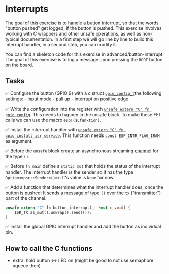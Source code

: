 # Interrupts

The goal of this exercise is to handle a button interrupt, so that the words "button pushed" get logged, if the button is pushed. 
This exercise involves working with C wrappers and other unsafe operations, as well as non-typical documentation. In a first step we will go line by line to build this interrupt handler, in a second step, you can modify it. 

You can find a skeleton code for this exercise in advanced/button-interrupt.
The goal of this exercise is to log a message upon pressing the `BOOT` button on the board. 



## Tasks

✅ Configure the button (GPIO 9) with a c struct [`gpio_config_t`](https://esp-rs.github.io/esp-idf-sys/esp_idf_sys/struct.gpio_config_t.html)the following settings:
    - input mode
    - pull up
    - interrupt on positive edge

✅ Write the configuration into the register with [`unsafe extern "C" fn gpio_config`](https://esp-rs.github.io/esp-idf-sys/esp_idf_sys/fn.gpio_config.html). This needs to happen in the unsafe block. To make these FFI calls we can use the macro `esp!($Cfunktion)`.


✅ Install the interrupt handler with [`unsafe extern "C" fn gpio_install_isr_service`](https://esp-rs.github.io/esp-idf-sys/esp_idf_sys/fn.gpio_install_isr_service.html). This function needs `const ESP_INTR_FLAG_IRAM` as argument.


✅ Before the `unsafe` block create an asynchronous streaming [channel](https://doc.rust-lang.org/std/sync/mpsc/fn.channel.html) for the type `()`. 

✅ Before `fn main` define a `static mut` that holds the status of the interrupt handler. The interrupt handler is the sender so it has the type `Option<mpsc::Sender<()>>`. It's value is `None` for now.

✅ Add a function that determines what the interrupt handler does, once the button is pushed: It sends a message of type `()` over the `tx` ("transmitter") part of the channel. 

```rust
unsafe extern "C" fn button_interrupt(_: *mut c_void) {
    ISR_TX.as_mut().unwrap().send(());
}
```

✅ Install the global GPIO interrupt handler and add the button as individual pin. 

## How to call the C functions


- extra: hold button <-> LED on (might be good to not use semaphore xqueue then)